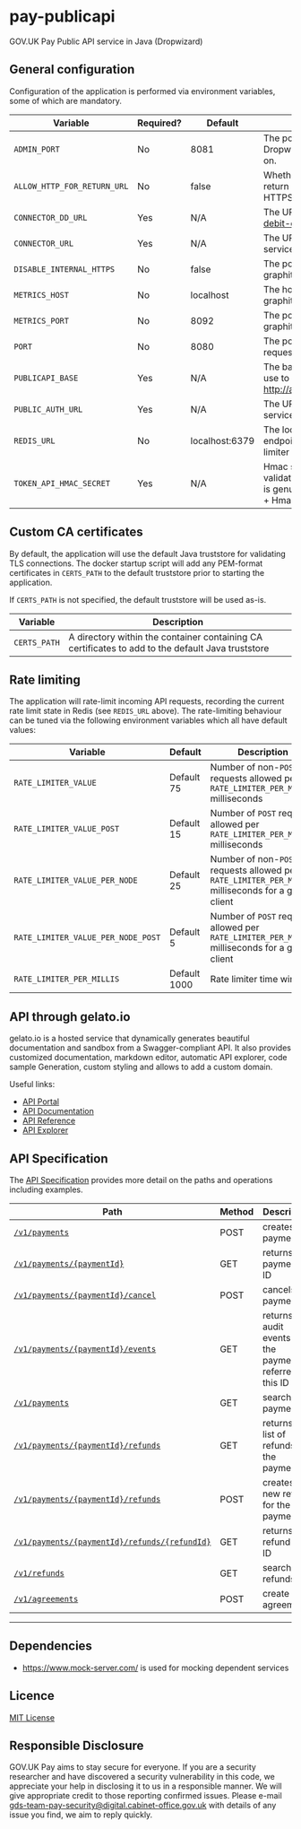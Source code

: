 # pay-publicapi

GOV.UK Pay Public API service in Java (Dropwizard)

## General configuration

Configuration of the application is performed via environment variables, some of which are mandatory.

| Variable                    | Required? | Default        | Description                                                                                                |
| --------------------------- | --------- | -------------- | ---------------------------------------------------------------------------------------------------------- |
| `ADMIN_PORT`                | No        | 8081           | The port number to listen for Dropwizard admin requests on.                                                |
| `ALLOW_HTTP_FOR_RETURN_URL` | No        | false          | Whether to allow service return URLs to be non-HTTPS                                                       |
| `CONNECTOR_DD_URL`          | Yes       | N/A            | The URL to the [direct-debit-connector](https://github.com/alphagov/pay-direct-debit-connector) service    |
| `CONNECTOR_URL`             | Yes       | N/A            | The URL to the [connector](https://github.com/alphagov/pay-connector) service                              |
| `DISABLE_INTERNAL_HTTPS`    | No        | false          | The port number to send graphite metrics to.                                                               |
| `METRICS_HOST`              | No        | localhost      | The hostname to send graphite metrics to.                                                                  |
| `METRICS_PORT`              | No        | 8092           | The port number to send graphite metrics to.                                                               |
| `PORT`                      | No        | 8080           | The port number to listen for requests on.                                                                 |
| `PUBLICAPI_BASE`            | Yes       | N/A            | The base URL clients can use to reach the API. e.g. http://api.example.org:1234/                           |
| `PUBLIC_AUTH_URL`           | Yes       | N/A            | The URL to the [publicauth](https://github.com/alphagov/pay-publicauth) service                            |
| `REDIS_URL`                 | No        | localhost:6379 | The location of the redis endpoint to store rate-limiter information in                                    |
| `TOKEN_API_HMAC_SECRET`     | Yes       | N/A            | Hmac secret to be used to validate that the given token is genuine (Api Key = Token + Hmac (Token, Secret) |

## Custom CA certificates

By default, the application will use the default Java truststore for validating
TLS connections. The docker startup script will add any PEM-format certificates
in `CERTS_PATH` to the default truststore prior to starting the application.

If `CERTS_PATH` is not specified, the default truststore will be used as-is.

| Variable     | Description                               |
| -------------| ----------------------------------------- |
| `CERTS_PATH` | A directory within the container containing CA certificates to add to the default Java truststore |

## Rate limiting

The application will rate-limit incoming API requests, recording the current
rate limit state in Redis (see `REDIS_URL` above). The rate-limiting behaviour
can be tuned via the following environment variables which all have default
values:

| Variable                           | Default      |  Description                               |
| ---------------------------------- | ------------ | ------------------------------------------ |
| `RATE_LIMITER_VALUE`               | Default 75   | Number of non-`POST` requests allowed per `RATE_LIMITER_PER_MILLIS` milliseconds |
| `RATE_LIMITER_VALUE_POST`          | Default 15   | Number of `POST` requests allowed per `RATE_LIMITER_PER_MILLIS` milliseconds |
| `RATE_LIMITER_VALUE_PER_NODE`      | Default 25   | Number of non-`POST` requests allowed per `RATE_LIMITER_PER_MILLIS` milliseconds for a given client |
| `RATE_LIMITER_VALUE_PER_NODE_POST` | Default 5    | Number of `POST` requests allowed per `RATE_LIMITER_PER_MILLIS` milliseconds for a given client |
| `RATE_LIMITER_PER_MILLIS`          | Default 1000 | Rate limiter time window |

## API through gelato.io 

gelato.io is a hosted service that dynamically generates beautiful documentation and sandbox from a Swagger-compliant API.
It also provides customized documentation, markdown editor, automatic API explorer, code sample Generation, custom styling and allows to add a custom domain.

Useful links:
 - [API Portal](https://gds-payments.gelato.io)
 - [API Documentation](https://gds-payments.gelato.io/reference/docs)
 - [API Reference](https://gds-payments.gelato.io/reference/api/v1)
 - [API Explorer](https://gds-payments.gelato.io/api-explorer/)

## API Specification

The [API Specification](docs/api_specification.md) provides more detail on the paths and operations including examples.

| Path                                                   | Method | Description                        |
| ------------------------------------------------------ | ------ | ---------------------------------- |
|[`/v1/payments`](docs/api_specification.md#post-v1payments)                      | POST   |  creates a payment                 |
|[`/v1/payments/{paymentId}`](docs/api_specification.md#get-v1paymentspaymentid)  | GET    |  returns a payment by ID           |
|[`/v1/payments/{paymentId}/cancel`](docs/api_specification.md#post-v1paymentspaymentidcancel)  | POST   |  cancels a payment |
|[`/v1/payments/{paymentId}/events`](docs/api_specification.md#get-v1paymentspaymentidevents)  | GET    |  returns all audit events for the payment referred by this ID  |
|[`/v1/payments`](docs/api_specification.md#get-v1payments)  | GET    |  search/filter payments           |
|[`/v1/payments/{paymentId}/refunds`](docs/api_specification.md#get-v1paymentspaymentidrefunds)| GET   |  returns a list of refunds for the payment|
|[`/v1/payments/{paymentId}/refunds`](docs/api_specification.md#post-v1paymentspaymentidrefunds)| POST |  creates a new refund for the payment     |
|[`/v1/payments/{paymentId}/refunds/{refundId}`](docs/api_specification.md#get-v1paymentspaymentidrefundsrefundid)| GET | returns a refund by ID   |
|[`/v1/refunds`](docs/api_specification.md#get-v1refunds)  | GET    |  search/filter refunds           |
|[`/v1/agreements`](docs/api_specification.md#post-v1agreements) | POST | create and agreement |
------------------------------------------------------------------------------------------------

## Dependencies

- https://www.mock-server.com/ is used for mocking dependent services

## Licence

[MIT License](LICENSE)

## Responsible Disclosure

GOV.UK Pay aims to stay secure for everyone. If you are a security researcher and have discovered a security vulnerability in this code, we appreciate your help in disclosing it to us in a responsible manner. We will give appropriate credit to those reporting confirmed issues. Please e-mail gds-team-pay-security@digital.cabinet-office.gov.uk with details of any issue you find, we aim to reply quickly.

